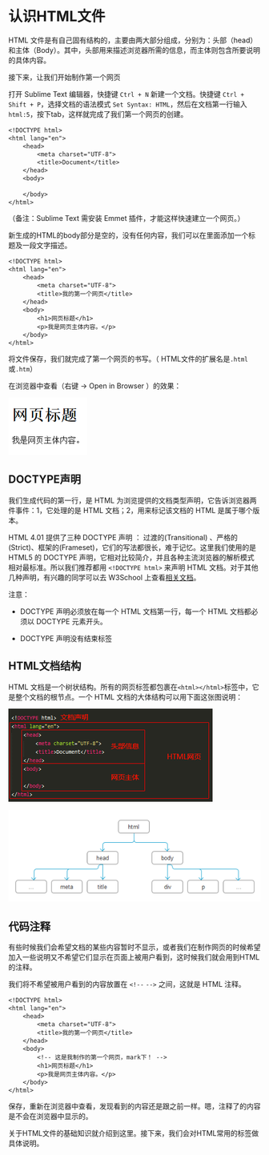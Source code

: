 # 认识HTML文件

HTML 文件是有自己固有结构的，主要由两大部分组成，分别为：头部（head）和主体（Body）。其中，头部用来描述浏览器所需的信息，而主体则包含所要说明的具体内容。

接下来，让我们开始制作第一个网页

打开 Sublime Text 编辑器，快捷键 `Ctrl + N` 新建一个文档。快捷键 `Ctrl + Shift + P`，选择文档的语法模式 `Set Syntax: HTML`，然后在文档第一行输入`html:5`，按下tab，这样就完成了我们第一个网页的创建。

```
<!DOCTYPE html>
<html lang="en">
    <head>
        <meta charset="UTF-8">
        <title>Document</title>
    </head>
    <body>

    </body>
</html>
```

（备注：Sublime Text 需安装 Emmet 插件，才能这样快速建立一个网页。）

新生成的HTML的body部分是空的，没有任何内容，我们可以在里面添加一个标题及一段文字描述。

```
<!DOCTYPE html>
<html lang="en">
    <head>
        <meta charset="UTF-8">
        <title>我的第一个网页</title>
    </head>
    <body>
        <h1>网页标题</h1>
        <p>我是网页主体内容。</p>
    </body>
</html>
```

将文件保存，我们就完成了第一个网页的书写。（ HTML文件的扩展名是`.html`或`.htm`）

在浏览器中查看（右键 -&gt; Open in Browser ）的效果：

![](/assets/html3.png)

## DOCTYPE声明

我们生成代码的第一行，是 HTML 为浏览提供的文档类型声明，它告诉浏览器两件事件：1，它处理的是 HTML 文档；2，用来标记该文档的 HTML 是属于哪个版本。

HTML 4.01 提供了三种 DOCTYPE 声明 ： 过渡的\(Transitional\) 、严格的\(Strict\)、框架的\(Frameset\)，它们的写法都很长，难于记忆。这里我们使用的是 HTML5 的 DOCTYPE 声明，它相对比较简介，并且各种主流浏览器的解析模式相对最标准。所以我们推荐都用 `<!DOCTYPE html>` 来声明 HTML 文档。对于其他几种声明，有兴趣的同学可以去 W3School 上查看[相关文档](http://www.w3school.com.cn/tags/tag_doctype.asp "HTML <!DOCTYPE> 标签")。

注意：

* DOCTYPE 声明必须放在每一个 HTML 文档第一行，每一个 HTML 文档都必须以 DOCTYPE 元素开头。

* DOCTYPE 声明没有结束标签


## HTML文档结构

HTML 文档是一个树状结构。所有的网页标签都包裹在`<html></html>`标签中，它是整个文档的根节点。一个 HTML 文档的大体结构可以用下面这张图说明：

![](/assets/html2.png)

![](/assets/html.png)

## 代码注释

有些时候我们会希望文档的某些内容暂时不显示，或者我们在制作网页的时候希望加入一些说明又不希望它们显示在页面上被用户看到，这时候我们就会用到HTML的注释。

我们将不希望被用户看到的内容放置在 `<!--` `-->` 之间，这就是 HTML 注释。

```
<!DOCTYPE html>
<html lang="en">
    <head>
        <meta charset="UTF-8">
        <title>我的第一个网页</title>
    </head>
    <body>
        <!-- 这是我制作的第一个网页，mark下！ -->
        <h1>网页标题</h1>
        <p>我是网页主体内容。</p>
    </body>
</html>
```

保存，重新在浏览器中查看，发现看到的内容还是跟之前一样。嗯，注释了的内容是不会在浏览器中显示的。

关于HTML文件的基础知识就介绍到这里。接下来，我们会对HTML常用的标签做具体说明。

